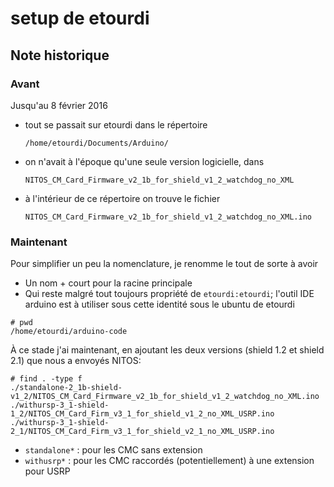 # setup de etourdi

## Note historique

### Avant

Jusqu'au 8 février 2016
* tout se passait sur etourdi dans le répertoire

    `/home/etourdi/Documents/Arduino/`

* on n'avait à l'époque qu'une seule version logicielle, dans

    `NITOS_CM_Card_Firmware_v2_1b_for_shield_v1_2_watchdog_no_XML`

* à l'intérieur de ce répertoire on trouve le fichier

    `NITOS_CM_Card_Firmware_v2_1b_for_shield_v1_2_watchdog_no_XML.ino`

### Maintenant

Pour simplifier un peu la nomenclature, je renomme le tout de sorte à avoir

* Un nom + court pour la racine principale
* Qui reste malgré tout toujours propriété de `etourdi:etourdi`; l'outil IDE arduino est à utiliser sous cette identité sous le ubuntu de etourdi

```
# pwd
/home/etourdi/arduino-code
```    
    
À ce stade j'ai maintenant, en ajoutant les deux versions (shield 1.2 et shield 2.1) que nous a envoyés NITOS:

```
# find . -type f
./standalone-2_1b-shield-v1_2/NITOS_CM_Card_Firmware_v2_1b_for_shield_v1_2_watchdog_no_XML.ino
./withursp-3_1-shield-1_2/NITOS_CM_Card_Firm_v3_1_for_shield_v1_2_no_XML_USRP.ino
./withursp-3_1-shield-2_1/NITOS_CM_Card_Firm_v3_1_for_shield_v2_1_no_XML_USRP.ino  
```

* `standalone*` : pour les CMC sans extension
* `withusrp*` : pour les CMC raccordés (potentiellement) à une extension pour USRP